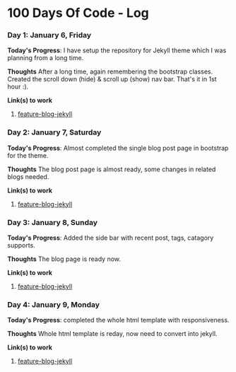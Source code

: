 # 100 Days Of Code - Log

### Day 1: January 6, Friday

**Today's Progress**: I have setup the repository for Jekyll theme which I was planning from a long time.

**Thoughts** After a long time, again remembering the bootstrap classes. Created the scroll down (hide) & scroll up (show) nav bar. That's it in 1st hour :).

**Link(s) to work**
1. [feature-blog-jekyll](https://github.com/lavkumarv/feature-blog-jekyll)

### Day 2: January 7, Saturday

**Today's Progress**: Almost completed the single blog post page in bootstrap for the theme.

**Thoughts** The blog post page is almost ready, some changes in related blogs needed.

**Link(s) to work**
1. [feature-blog-jekyll](https://github.com/lavkumarv/feature-blog-jekyll)

### Day 3: January 8, Sunday

**Today's Progress**: Added the side bar with recent post, tags, catagory supports.

**Thoughts** The blog page is ready now.

**Link(s) to work**
1. [feature-blog-jekyll](https://github.com/lavkumarv/feature-blog-jekyll)

### Day 4: January 9, Monday

**Today's Progress**: completed the whole html template with responsiveness.

**Thoughts** Whole html template is reday, now need to convert into jekyll.

**Link(s) to work**
1. [feature-blog-jekyll](https://github.com/lavkumarv/feature-blog-jekyll)
